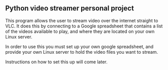 ## Python video streamer personal project

This program allows the user to stream video over the internet straight to VLC. It does this by connecting to a Google spreadsheet that contains a list of the videos available to play, and where they are located on your own Linux server.  

In order to use this you must set up your own google spreadsheet, and provide your own Linux server to hold the video files you want to stream.

Instructions on how to set this up will come later.